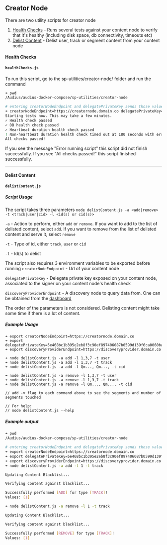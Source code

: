 ## Creator Node
There are two utility scripts for creator node

1. [Health Checks](#health-checks) - Runs several tests against your content node to verify that it's healthy (including disk space, db connectivity, timeouts etc)
2. [Delist Content](#delist-content) - Delist user, track or segment content from your content node

#### Health Checks

#### `healthChecks.js`

To run this script, go to the sp-utilities/creator-node/ folder and run the command

```bash
➜ pwd
/Audius/audius-docker-compose/sp-utilities/creator-node

# entering creatorNodeEndpoint and delegatePrivateKey sends those values as env vars to the script without having to export to your terminal
➜ creatorNodeEndpoint=https://creatornode.domain.co delegatePrivateKey=5e468bc1b395e2eb8f3c90ef897406087b0599d139f6ca0060ba85dcc0dce8dc node healthChecks.js
Starting tests now. This may take a few minutes.
✓ Health check passed
✓ DB health check passed
✓ Heartbeat duration health check passed
! Non-heartbeat duration health check timed out at 180 seconds with error message: "Request failed with status code 504". This is not an issue.
All checks passed!

```

If you see the message "Error running script" this script did not finish successfully. If you see "All checks passed!" this script finished successfully.

---

#### Delist Content

#### `delistContent.js`

##### Script Usage
The script takes three parameters
`node delistContent.js -a <add|remove>  -t <track|user|cid> -l <id(s) or cid(s)>`

`-a` - Action to perform, either `add` or `remove`. If you want to add to the list of delisted content, select `add`. If you want to remove from the list of delisted content and serve it, select `remove`

`-t` - Type of id, either `track`, `user` or `cid`

`-l` - Id(s) to delist


The script also requires 3 environment variables to be exported before running
`creatorNodeEndpoint` - Url of your content node

`delegatePrivateKey` - Delegate private key exposed on your content node, associated to the signer on your content node's health check

`discoveryProviderEndpoint` - A discovery node to query data from. One can be obtained from the [dashboard](https://dashboard.audius.org/#/services/discovery-node)

The order of the parameters is not considered. Delisting content might take some time if there is a lot of content. 

##### Example Usage
```
➜ export creatorNodeEndpoint=https://creatornode.domain.co
➜ export delegatePrivateKey=5e468bc1b395e2eb8f3c90ef897406087b0599d139f6ca0060ba85dcc0dce8dc
➜ export discoveryProviderEndpoint=https://discoveryprovider.domain.co

➜ node delistContent.js -a add -l 1,3,7 -t user
➜ node delistContent.js -a add -l 1,3,7 -t track
➜ node delistContent.js -a add -l Qm..., Qm..., -t cid

➜ node delistContent.js -a remove -l 1,3,7 -t user
➜ node delistContent.js -a remove -l 1,3,7 -t track
➜ node delistContent.js -a remove -l Qm..., Qm..., -t cid

// add -v flag to each command above to see the segments and number of segments touched

// For help:
// node delistContent.js --help
```

##### Example output

```bash
➜ pwd
/Audius/audius-docker-compose/sp-utilities/creator-node

# entering creatorNodeEndpoint and delegatePrivateKey sends those values as env vars to the script without having to export to your terminal
➜ export creatorNodeEndpoint=https://creatornode.domain.co
➜ export delegatePrivateKey=5e468bc1b395e2eb8f3c90ef897406087b0599d139f6ca0060ba85dcc0dce8dc
➜ export discoveryProviderEndpoint=https://discoveryprovider.domain.co
➜ node delistContent.js -a add -l 1 -t track 

Updating Content Blacklist...

Verifying content against blacklist...

Successfully performed [ADD] for type [TRACK]!
Values: [1]

➜ node delistContent.js -a remove -l 1 -t track

Updating Content Blacklist...

Verifying content against blacklist...

Successfully performed [REMOVE] for type [TRACK]!
Values: [1]
```